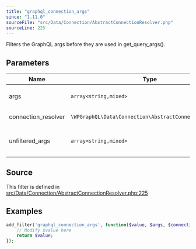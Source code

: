 ```yaml
---
title: "graphql_connection_args"
since: "1.11.0"
sourceFile: "src/Data/Connection/AbstractConnectionResolver.php"
sourceLine: 225
---
```



Filters the GraphQL args before they are used in get_query_args().

## Parameters

| Name | Type | Description |
|------|------|-------------|
| args | `array<string,mixed>` | The GraphQL args passed to the resolver. |
| connection_resolver | `\WPGraphQL\Data\Connection\AbstractConnectionResolver` | Instance of the ConnectionResolver. |
| unfiltered_args | `array<string,mixed>` | Array of arguments input in the field as part of the GraphQL query. |




## Source

This filter is defined in [src/Data/Connection/AbstractConnectionResolver.php:225](https://github.com/wp-graphql/wp-graphql/blob/develop/src/Data/Connection/AbstractConnectionResolver.php#L225)


## Examples

```php
add_filter('graphql_connection_args', function($value, $args, $connection_resolver, $unfiltered_args) {
    // Modify $value here
    return $value;
});
```